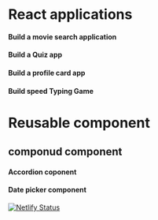 # React applications
#### Build a movie search application
#### Build a Quiz app
#### Build a profile card app
#### Build speed Typing Game
# Reusable component
## componud component
#### Accordion coponent
#### Date picker component
[![Netlify Status](https://api.netlify.com/api/v1/badges/eccf092e-2651-4f07-86cb-f9ecb5db13de/deploy-status)](https://app.netlify.com/sites/reactappli/deploys)
